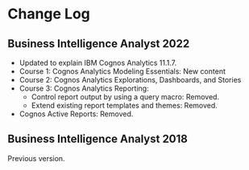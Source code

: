 # Change Log
## Business Intelligence Analyst 2022
* Updated to explain IBM Cognos Analytics 11.1.7.
* Course 1: Cognos Analytics Modeling Essentials: New content
* Course 2: Cognos Analytics Explorations, Dashboards, and Stories
* Course 3: Cognos Analytics Reporting:
  * Control report output by using a query macro: Removed.
  * Extend existing report templates and themes: Removed.
* Cognos Active Reports: Removed.

## Business Intelligence Analyst 2018
Previous version.
